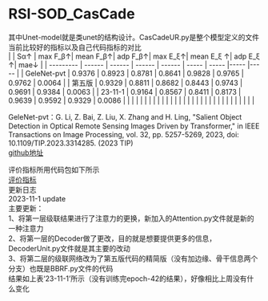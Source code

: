 # RSI-SOD_CasCade
其中Unet-model就是类unet的结构设计。CasCadeUR.py是整个模型定义的文件  
当前比较好的指标以及自己代码指标的对比  
|             |   Sα↑  | max F_β↑| mean F_β↑| adp F_β↑| max E_ξ↑| mean E_ξ ↑| adp E_ξ ↑|  mae↓  |
| ---------   | ------ | ------  | ------   | ------  | -----   | -----     |-----     |-----   |
| GeleNet-pvt | 0.9376 | 0.8923  | 0.8781   | 0.8641  | 0.9828  | 0.9765    | 0.9762   | 0.0064 |
| 第五版      | 0.9329 | 0.8811  | 0.8682   | 0.8443  | 0.9743  | 0.9691    | 0.9384   | 0.0063 |
| 23-11-1     | 0.9164 | 0.8567  | 0.8411   | 0.8173  | 0.9639  | 0.9592    | 0.9329   | 0.0086 |
|             |        |         |          |         |         |           |          |        |
|             |        |         |          |         |         |           |          |        |
|             |        |         |          |         |         |           |          |        |
 
GeleNet-pvt：G. Li, Z. Bai, Z. Liu, X. Zhang and H. Ling, "Salient Object Detection in Optical Remote Sensing Images Driven by Transformer," in IEEE Transactions on Image Processing, vol. 32, pp. 5257-5269, 2023, doi: 10.1109/TIP.2023.3314285.   (2023 TIP)  
[github地址](https://github.com/MathLee/GeleNet/tree/main)  

评价指标所用代码包如下所示  
[评价指标](https://github.com/lartpang/PySODMetrics)  
更新日志   
2023-11-1 update  
主要更新：  
1、将第一层级联结果进行了注意力的更换，新加入的Attention.py文件就是新的一种注意力  
2、将第一层的Decoder做了更改，目的就是想要提供更多的信息， DecoderUnit.py文件就是其主要的改动  
3、将第二层的级联网络改为了第五版代码的精简版（没有加边缘、骨干信息两个分支）也既是BBRF.py文件的代码  
结果如上表‘23-11-1’所示（没有训练完epoch-42的结果），好像相比上周没有什么变化
